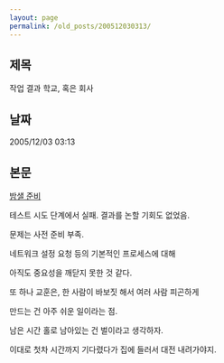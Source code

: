 ```yaml
---
layout: page
permalink: /old_posts/200512030313/
---
```


## 제목
작업 결과 학교, 혹은 회사

## 날짜
2005/12/03 03:13

## 본문
<a href="990174.html" title="">밤샐 준비</a> 

테스트 시도 단계에서 실패. 결과를 논할 기회도 없었음.

문제는 사전 준비 부족. 

네트워크 설정 요청 등의 기본적인 프로세스에 대해 

아직도 중요성을 깨닫지 못한 것 같다.

또 하나 교훈은, 한 사람이 바보짓 해서 여러 사람 피곤하게 

만드는 건 아주 쉬운 일이라는 점.

남은 시간 홀로 남아있는 건 벌이라고 생각하자.

이대로 첫차 시간까지 기다렸다가 집에 들러서 대전 내려가야지.